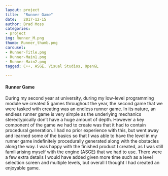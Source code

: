 ```yaml
---
layout: project
title:  "Runner Game"
date:   2017-12-15
author: Brad Moss
categories:
- project
img: Runner_M.png
thumb: Runner_thumb.png
carousel:
- Runner-Title.png
- Runner-Main1.png
- Runner-Main2.png
tagged: C++, ASGE, Visual Studios, OpenGL

---
```

#### Runner Game

During my second year at university, during my low-level programming module we created 5 games throughout the year, the second game that we were tasked with creating was an endless runner game. In its nature, an endless runner game is very simple as the underlying mechanics stereotypically don’t have a huge amount of depth. However a key component of the game we had to create was that it had to contain procedural generation. I had no prior experience with this, but went away and learned some of the basics so that I was able to have the level in my runner game indefinitely procedurally generated along with the obstacles along the way. I was happy with the finished product I created, as I was still familiarising myself with the engine (ASGE) that we had to use. There were a few extra details I would have added given more time such as a level selection screen and multiple levels, but overall I thought I had created an enjoyable game. 

